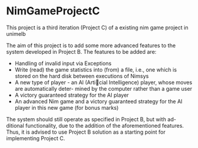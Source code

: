 # NimGameProjectC
This project is a third iteration (Project C) of a existing nim game project in unimelb

The aim of this project is to add some more advanced features to the system developed in Project B.
The features to be added are:
* Handling of invalid input via Exceptions
* Write (read) the game statistics into (from) a file, i.e., one which is stored on the hard disk between
executions of Nimsys
* A new type of player - an AI (Articial Intelligence) player, whose moves are automatically deter-
mined by the computer rather than a game user
* A victory guaranteed strategy for the AI player
* An advanced Nim game and a victory guaranteed strategy for the AI player in this new game (for
bonus marks)

The system should still operate as specified in Project B, but with ad-
ditional functionality, due to the addition of the aforementioned features. Thus, it is advised to use Project B solution as a starting point for implementing Project C.
